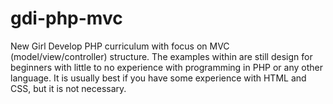 gdi-php-mvc
===========

New Girl Develop PHP curriculum with focus on MVC (model/view/controller) structure. The examples within are still design for beginners with little to no experience with programming in PHP or any other language. It is usually best if you have some experience with HTML and CSS, but it is not necessary.